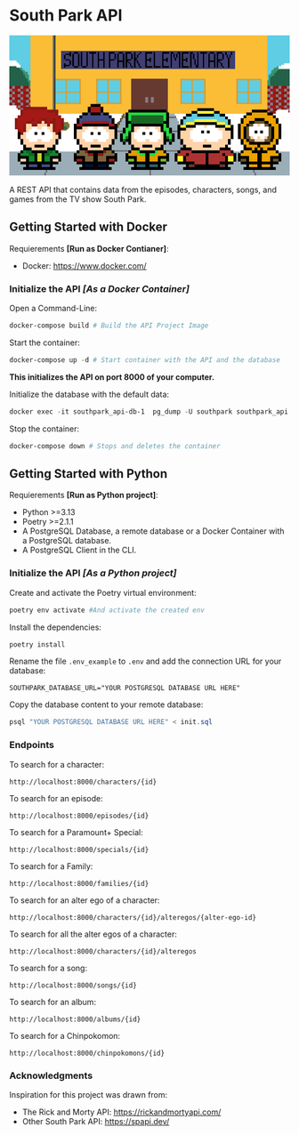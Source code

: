 # South Park API

<img src="docs/img/Banner API.png">

A REST API that contains data from the episodes, characters, songs, and games from the TV show South Park.

## Getting Started with Docker

Requierements **[Run as Docker Contianer]**:

- Docker: https://www.docker.com/

### Initialize the API _[As a Docker Container]_
Open a Command-Line:
```powershell
docker-compose build # Build the API Project Image
```

Start the container:
```powershell
docker-compose up -d # Start container with the API and the database
```
**This initializes the API on port 8000 of your computer.**

Initialize the database with the default data:
```powershell
docker exec -it southpark_api-db-1  pg_dump -U southpark southpark_api > init.sql
```

Stop the container:
```powershell
docker-compose down # Stops and deletes the container
```

## Getting Started with Python

Requierements **[Run as Python project]**:

 - Python >=3.13
 - Poetry >=2.1.1
 - A PostgreSQL Database, a remote database or a Docker Container with a PostgreSQL database.
 - A PostgreSQL Client in the CLI.


### Initialize the API _[As a Python project]_
Create and activate the Poetry virtual environment:
```powershell
poetry env activate #And activate the created env
```

Install the dependencies:
```powershell
poetry install
```

Rename the file `.env_example` to `.env` and add the connection URL for your database:
```
SOUTHPARK_DATABASE_URL="YOUR POSTGRESQL DATABASE URL HERE"
```

Copy the database content to your remote database:
```powershell
psql "YOUR POSTGRESQL DATABASE URL HERE" < init.sql
```


### Endpoints

To search for a character:
```url
http://localhost:8000/characters/{id}
```

To search for an episode:
```url
http://localhost:8000/episodes/{id}
```

To search for a Paramount+ Special:
```url
http://localhost:8000/specials/{id}
```

To search for a Family:
```url
http://localhost:8000/families/{id}
```

To search for an alter ego of a character:
```url
http://localhost:8000/characters/{id}/alteregos/{alter-ego-id}
```

To search for all the alter egos of a character:
```url
http://localhost:8000/characters/{id}/alteregos
```

To search for a song:
```url
http://localhost:8000/songs/{id}
```

To search for an album:
```url
http://localhost:8000/albums/{id}
```

To search for a Chinpokomon:
```url
http://localhost:8000/chinpokomons/{id}
```

### Acknowledgments

Inspiration for this project was drawn from:

- The Rick and Morty API: https://rickandmortyapi.com/
- Other South Park API: https://spapi.dev/